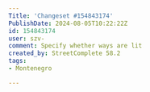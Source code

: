 ```yaml
---
Title: 'Changeset #154843174'
PublishDate: 2024-08-05T10:22:22Z
id: 154843174
user: szv-
comment: Specify whether ways are lit
created_by: StreetComplete 58.2
tags:
- Montenegro

---
```

